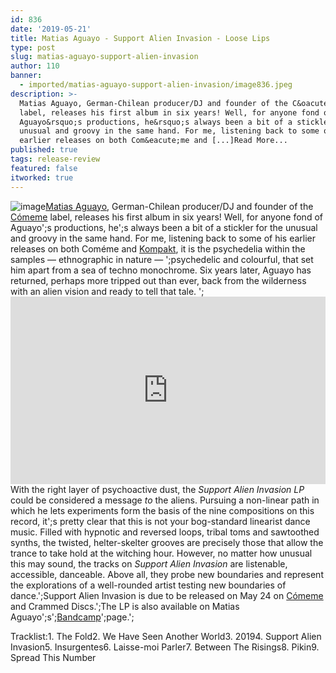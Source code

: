 ```yaml
---
id: 836
date: '2019-05-21'
title: Matias Aguayo - Support Alien Invasion - Loose Lips
type: post
slug: matias-aguayo-support-alien-invasion
author: 110
banner:
  - imported/matias-aguayo-support-alien-invasion/image836.jpeg
description: >-
  Matias Aguayo, German-Chilean producer/DJ and founder of the C&oacute;meme
  label, releases his first album in six years! Well, for anyone fond of
  Aguayo&rsquo;s productions, he&rsquo;s always been a bit of a stickler for the
  unusual and groovy in the same hand. For me, listening back to some of his
  earlier releases on both Com&eacute;me and [...]Read More...
published: true
tags: release-review
featured: false
itworked: true
---
```

![image](../imported/matias-aguayo-support-alien-invasion/image836.jpeg)[Matias Aguayo](https://www.residentadvisor.net/dj/matiasaguayo), German-Chilean producer/DJ and founder of the [Cómeme](https://soundcloud.com/comeme) label, releases his first album in six years! Well, for anyone fond of Aguayo';s productions, he';s always been a bit of a stickler for the unusual and groovy in the same hand. For me, listening back to some of his earlier releases on both Coméme and [Kompakt](http://www.kompakt.fm), it is the psychedelia within the samples — ethnographic in nature — ';psychedelic and colourful, that set him apart from a sea of techno monochrome. Six years later, Aguayo has returned, perhaps more tripped out than ever, back from the wilderness with an alien vision and ready to tell that tale. ';<iframe width='100%' height='300' scrolling='no' frameborder='no' allow='autoplay' src='https://bandcamp.com/EmbeddedPlayer/album=879490178/size=large/bgcol=ffffff/linkcol=0687f5/tracklist=false/artwork=small/track=1692828727/transparent=true/'></iframe>With the right layer of psychoactive dust, the _Support Alien Invasion LP_ could be considered a message _to_ the aliens. Pursuing a non-linear path in which he lets experiments form the basis of the nine compositions on this record, it';s pretty clear that this is not your bog-standard linearist dance music. Filled with hypnotic and reversed loops, tribal toms and sawtoothed synths, the twisted, helter-skelter grooves are precisely those that allow the trance to take hold at the witching hour. However, no matter how unusual this may sound, the tracks on _Support Alien Invasion_ are listenable, accessible, danceable. Above all, they probe new boundaries and represent the explorations of a well-rounded artist testing new boundaries of dance.';Support Alien Invasion is due to be released on May 24 on [Cómeme](https://musicacomeme.com) and Crammed Discs.';The LP is also available on Matias Aguayo';s';[Bandcamp](https://matiasaguayo.bandcamp.com/)';page.';

Tracklist:1\. The Fold2\. We Have Seen Another World3\. 20194\. Support Alien Invasion5\. Insurgentes6\. Laisse-moi Parler7\. Between The Risings8\. Pikin9\. Spread This Number